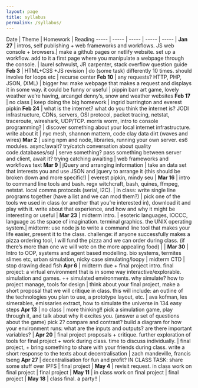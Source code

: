 ```yaml
---
layout: page
title: syllabus
permalink: /syllabus/
---
```



Date | Theme | Homework | Reading 
----- | ----- | ----- | ----- | ----- |
**Jan 27** | intros, self publishing + web frameworks and workflows. JS web console + browsers.| make a github pages or netlify website. set up a workflow. add to it a first page where you manipulate a webpage through the console. | laurel schwulst, JR carpenter, stack overflow question guide 
**Feb 3** | HTML+CSS +JS revision | do (some task) differently 10 times. should involve for loops etc | recurse center 
**Feb 10** | any requests? HTTP, PHP, JSON, (XML) | bigger hw: make webpage that makes a request and displays it in some way. it could be funny or useful | pippin barr art game, lovely weather we’re having, arcangel denny’s, snow and weather websites 
**Feb 17** | no class | keep doing the big homework | ingrid burrington and everest pipkin 
**Feb 24** | what is the internet? what do you think the internet is? JODI infrastructure, CDNs, servers, OSI protocol, packet tracing, netstat, traceroute, wireshark, UDP/TCP. morris worm, intro to console programming? | discover something about your local internet infrastructure. write about it | nyc mesh, shannon mattern, code clay data dirt (waves and wires)
**Mar 2** | using npm and node, libraries, running your own server. es6 modules. async/await? try/catch conversation about quality code.databases/sql | serve something? pass something between server and client, await it? trying catching awaiting | web frameworks and workflows text
**Mar 9** | jQuery and arranging information | take an data set that interests you and use JSON and  jquery to arrange it (this should be broken down and more specific!) | everest pipkin, mindy seu | 
**Mar 16** | intro to command line tools and bash. regx witchcraft, bash, quines, ffmpeg, netstat. local comms protocols (serial, I2C). | in class: write single line programs together (have a list and we can mod them?) | pick one of the tools we used in class (or another that you’re interested in), download it and play with it. write about that experience, and how and why it might be interesting or useful | 
**Mar 23** | midterm intro. | esoteric languages, IOCCC,  language as the space of imagination. terminal graphics. the UNIX operating system.| midterm: use node js to write a command line tool that makes your life easier, present it to the class. challenge: if anyone successfully makes a pizza ordering tool, I will fund the pizza and we can order during class. (if there’s more than one we will vote on the more appealing food) | | 
**Mar 30** | Intro to OOP, systems and agent based modelling. bio systems, termites slimes etc, urban simulation, nicky case simulating/loopy | midterm CTD | stop drawing dead fish
**Apr 6** | midterm due + final project intro. final project: a virtual environment that is in some way interactive/explorable. simulation and games. ++ simulated environments. why simulate? how to project manage, tools for design | think about your final project, make a short proposal that we will critique in class. this will include: an outline of the technologies you plan to use, a prototype layout, etc. | ava kofman, les simerables, emissaries extract, how to simulate the universe in 134 easy steps
**Apr 13** | no class | more thinking!!  pick a simulation game, play through it, and talk about why it excites you. (answer a set of questions about the game) pick 2? compare and contrast? build a diagram for how your environment runs: what are the inputs and outputs? are there important variables? | 
**Apr 20** | final project proposals + critique. further exploration of tools for final project + work during class. time to discuss individually. | final project, + bring something to share with your friends during class. write a short response to the texts about decentralisation | zach mandeville, francis tseng
**Apr 27** | decentralisation for fun and profit? IN CLASS TASK: share some stuff over IPFS | final project | 
**May 4** | revisit request. in class work on final project | final project | 
**May 11** | in class work on final project | final project | 
**May 18** | class final. a party!! | 